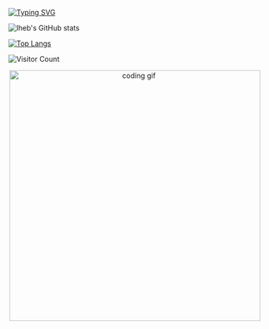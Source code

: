 [![Typing SVG](https://readme-typing-svg.herokuapp.com?font=Fira+Code&size=24&duration=3000&pause=1000&color=4CAF50&vCenter=true&multiline=true&width=500&lines=Hello%2C+I'm+Iheb+Lafi;Software+Engineer+%7C+Fullstack+Dev+%7C+DevOps+Enthusiast)](https://git.io/typing-svg)





![Iheb's GitHub stats](https://github-readme-stats.vercel.app/api?username=iheblafi&show_icons=true&theme=tokyonight)

[![Top Langs](https://github-readme-stats.vercel.app/api/top-langs/?username=iheblafi&layout=compact)](https://github.com/anuraghazra/github-readme-stats)

![Visitor Count](https://komarev.com/ghpvc/?username=iheblafi&style=flat-square&color=blue)

<p align="center">
  <img src="https://media.giphy.com/media/qgQUggAC3Pfv687qPC/giphy.gif" alt="coding gif" width="500"/>
</p>
